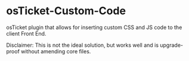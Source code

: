 # osTicket-Custom-Code

osTicket plugin that allows for inserting custom CSS and JS code to the client Front End.

Disclaimer: This is not the ideal solution, but works well and is upgrade-proof without amending core files. 
